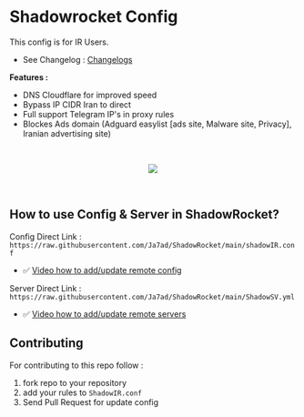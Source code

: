 # Shadowrocket Config

This config is for IR Users.

- See Changelog : [Changelogs](/CHANGELOG.md)

**Features :**

- DNS Cloudflare for improved speed
- Bypass IP CIDR Iran to direct 
- Full support Telegram IP's in proxy rules
- Blockes Ads domain (Adguard easylist [ads site, Malware site, Privacy], Iranian advertising site)

</br>
<p align='center'>
<img src="https://raw.githubusercontent.com/Ja7ad/ShadowRocket/main/img/screenshot.jpg">
</p>
</br>

## How to use Config & Server in ShadowRocket?

Config Direct Link : `https://raw.githubusercontent.com/Ja7ad/ShadowRocket/main/shadowIR.conf`

- ✅ [Video how to add/update remote config](https://raw.githubusercontent.com/Ja7ad/ShadowRocket/main/video/config.mp4)


Server Direct Link : `https://raw.githubusercontent.com/Ja7ad/ShadowRocket/main/ShadowSV.yml`

- ✅ [Video how to add/update remote servers](https://raw.githubusercontent.com/Ja7ad/ShadowRocket/main/video/server.mp4)


## Contributing

For contributing to this repo follow :

1. fork repo to your repository
2. add your rules to `ShadowIR.conf`
3. Send Pull Request for update config
